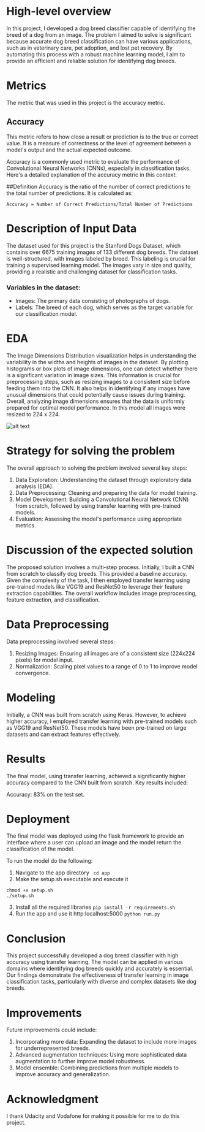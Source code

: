 # High-level overview
In this project, I developed a dog breed classifier capable of identifying the breed of a dog from an image. The problem I aimed to solve is significant because accurate dog breed classification can have various applications, such as in veterinary care, pet adoption, and lost pet recovery. By automating this process with a robust machine learning model, I aim to provide an efficient and reliable solution for identifying dog breeds.

# Metrics
The metric that was used in this project is the accuracy metric.
## Accuracy
This metric refers to how close a result or prediction is to the true or correct value. It is a measure of correctness or the level of agreement between a model's output and the actual expected outcome.

Accuracy is a commonly used metric to evaluate the performance of Convolutional Neural Networks (CNNs), especially in classification tasks. Here's a detailed explanation of the accuracy metric in this context:

##Definition
Accuracy is the ratio of the number of correct predictions to the total number of predictions. It is calculated as:

```
Accuracy = Number of Correct Predictions/Total Number of Predictions
```

# Description of Input Data
The dataset used for this project is the Stanford Dogs Dataset, which contains over 6675 training images of 133 different dog breeds. The dataset is well-structured, with images labeled by breed. This labeling is crucial for training a supervised learning model. The images vary in size and quality, providing a realistic and challenging dataset for classification tasks.

### Variables in the dataset:

- Images: The primary data consisting of photographs of dogs.
- Labels: The breed of each dog, which serves as the target variable for our classification model.

# EDA
The Image Dimensions Distribution visualization helps in understanding the variability in the widths and heights of images in the dataset. By plotting histograms or box plots of image dimensions, one can detect whether there is a significant variation in image sizes. This information is crucial for preprocessing steps, such as resizing images to a consistent size before feeding them into the CNN. It also helps in identifying if any images have unusual dimensions that could potentially cause issues during training. Overall, analyzing image dimensions ensures that the data is uniformly prepared for optimal model performance. In this model all images were resized to 224 x 224.

![alt text](https://github.com/Eliah/[reponame]/blob/[branch]/image.jpg?raw=true)




# Strategy for solving the problem
The overall approach to solving the problem involved several key steps:

1. Data Exploration: Understanding the dataset through exploratory data analysis (EDA).
2. Data Preprocessing: Cleaning and preparing the data for model training.
3. Model Development: Building a Convolutional Neural Network (CNN) from scratch, followed by using transfer learning with pre-trained models.
4. Evaluation: Assessing the model's performance using appropriate metrics.

# Discussion of the expected solution
The proposed solution involves a multi-step process. Initially, I built a CNN from scratch to classify dog breeds. This provided a baseline accuracy. Given the complexity of the task, I then employed transfer learning using pre-trained models like VGG19 and ResNet50 to leverage their feature extraction capabilities. The overall workflow includes image preprocessing, feature extraction, and classification.


# Data Preprocessing
Data preprocessing involved several steps:

1. Resizing Images: Ensuring all images are of a consistent size (224x224 pixels) for model input.
2. Normalization: Scaling pixel values to a range of 0 to 1 to improve model convergence.

# Modeling
Initially, a CNN was built from scratch using Keras. However, to achieve higher accuracy, I employed transfer learning with pre-trained models such as VGG19 and ResNet50. These models have been pre-trained on large datasets and can extract features effectively.

# Results
The final model, using transfer learning, achieved a significantly higher accuracy compared to the CNN built from scratch. Key results included:

Accuracy: 83% on the test set.

# Deployment
The final model was deployed using the flask framework to provide an interface where a user can upload an image and the model return the classification of the model.

To run the model do the following:
1. Navigate to the app directory
` cd app`
2. Make the setup.sh executable and execute it
```
chmod +x setup.sh
./setup.sh
```
3. Install all the required libraries
`pip install -r requirements.sh`
4. Run the app and use it http:localhost:5000
`python run.py`

# Conclusion 
This project successfully developed a dog breed classifier with high accuracy using transfer learning. The model can be applied in various domains where identifying dog breeds quickly and accurately is essential. Our findings demonstrate the effectiveness of transfer learning in image classification tasks, particularly with diverse and complex datasets like dog breeds.



# Improvements
Future improvements could include:

1. Incorporating more data: Expanding the dataset to include more images for underrepresented breeds.
2. Advanced augmentation techniques: Using more sophisticated data augmentation to further improve model robustness.
3. Model ensemble: Combining predictions from multiple models to improve accuracy and generalization.

# Acknowledgment
I thank Udacity and Vodafone for making it possible for me to do this project.

